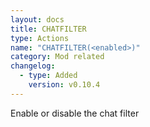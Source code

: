 ```yaml
---
layout: docs
title: CHATFILTER
type: Actions
name: "CHATFILTER(<enabled>)"
category: Mod related
changelog:
  - type: Added
    version: v0.10.4
---
```

Enable or disable the chat filter
